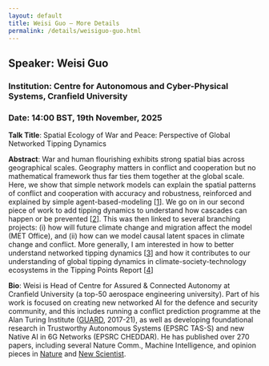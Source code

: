 ```yaml
---
layout: default
title: Weisi Guo – More Details
permalink: /details/weisiguo-guo.html
---
```


## Speaker: Weisi Guo
### Institution: Centre for Autonomous and Cyber-Physical Systems, Cranfield University  
### Date: 14:00 BST, 19th November, 2025

**Talk Title**: Spatial Ecology of War and Peace: Perspective of Global Networked Tipping Dynamics

**Abstract**: War and human flourishing exhibits strong spatial bias across geographical scales. Geography matters in conflict and cooperation but no mathematical framework thus far ties them together at the global scale. Here, we show that simple network models can explain the spatial patterns of conflict and cooperation with accuracy and robustness, reinforced and explained by simple agent-based-modeling [[1](https://arxiv.org/abs/1604.01693)]. We go on in our second piece of work to add tipping dynamics to understand how cascades can happen or be prevented [[2](https://arxiv.org/abs/1909.12457)]. This was then linked to several branching projects: (i) how will future climate change and migration affect the model (MET Office), and (ii) how can we model causal latent spaces in climate change and conflict. More generally, I am interested in how to better understand networked tipping dynamics [[3](https://egusphere.copernicus.org/preprints/2023/egusphere-2023-1766/egusphere-2023-1766.pdf)] and how it contributes to our understanding of global tipping dynamics in climate-society-technology ecosystems in the Tipping Points Report [[4](https://report-2023.global-tipping-points.org/section2/2-tipping-point-impacts/2-3-negative-social-tipping-points/)]

**Bio**: Weisi is Head of Centre for Assured & Connected Autonomy at Cranfield University (a top-50 aerospace engineering university). Part of his work is focused on creating new networked AI for the defence and security community, and this includes running a conflict prediction programme at the Alan Turing Institute ([GUARD](https://www.turing.ac.uk/research/research-projects/global-urban-analytics-resilient-defence), 2017-21), as well as developing foundational research in Trustworthy Autonomous Systems (EPSRC TAS-S) and new Native AI in 6G Networks (EPSRC CHEDDAR). He has published over 270 papers, including several Nature Comm., Machine Intelligence, and opinion pieces in [Nature](https://www.nature.com/articles/d41586-018-07026-4) and [New Scientist](https://www.newscientist.com/article/2426051-complexity-beyond-the-battlefield/). 

